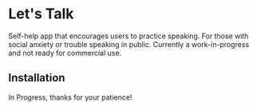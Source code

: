 # Let's Talk

Self-help app that encourages users to practice speaking. For those with social anxiety or trouble speaking in public. Currently a work-in-progress and not ready for commercial use.

## Installation

In Progress, thanks for your patience!